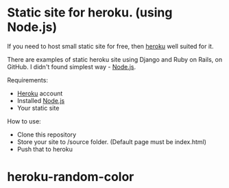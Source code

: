 Static site for heroku. (using Node.js)
=======================
If you need to host small static site for free, then [heroku](https://www.heroku.com/) well suited for it.

There are examples of static heroku site using Django and Ruby on Rails, on GitHub. I didn't found simplest way - [Node.js](http://nodejs.org/).

Requirements:
* [Heroku](https://www.heroku.com/) account
* Installed [Node.js](http://nodejs.org/) 
* Your static site

How to use:
* Clone this repository
* Store your site to /source folder. (Default page must be index.html)
* Push that to heroku




 

# heroku-random-color
